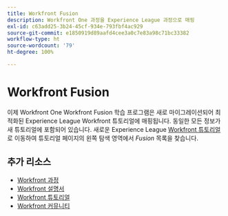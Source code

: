```yaml
---
title: Workfront Fusion
description: Workfront One 과정을 Experience League 과정으로 매핑
exl-id: c63add25-3b24-45cf-934e-793fbf4ac929
source-git-commit: e1850919d89aafd4cee3a0c7e83a98c71bc33382
workflow-type: ht
source-wordcount: '79'
ht-degree: 100%

---
```


# Workfront Fusion

이제 Workfront One Workfront Fusion 학습 프로그램은 새로 마이그레이션되어 최적화된 Experience League Workfront 튜토리얼에 매핑됩니다.  동일한 모든 정보가 새 튜토리얼에 포함되어 있습니다. 새로운 Experience League [Workfront 튜토리얼](https://experienceleague.adobe.com/docs/workfront-learn/tutorials-workfront/fusion/welcome-to-workfront-fusion/workfront-fusion-overview.html?lang=ko)로 이동하여 튜토리얼 페이지의 왼쪽 탐색 영역에서 *Fusion* 목록을 찾습니다.

## 추가 리소스

* [Workfront 과정](https://experienceleague.adobe.com/?lang=en&amp;Solution=Workfront#courses)
* [Workfront 설명서](https://experienceleague.adobe.com/docs/workfront.html)
* [Workfront 튜토리얼](https://experienceleague.adobe.com/docs/workfront-learn/tutorials-workfront/home.html)
* [Workfront 커뮤니티](https://experienceleaguecommunities.adobe.com/t5/workfront/ct-p/workfront)

